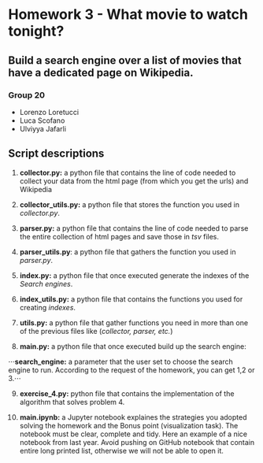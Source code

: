 # Homework 3 - What movie to watch tonight?
## Build a search engine over a list of movies that have a dedicated page on Wikipedia.
### Group 20

* Lorenzo Loretucci
* Luca Scofano 
* Ulviyya Jafarli

## Script descriptions

1. **collector.py:** a python file that contains the line of code needed to collect your data from the html page (from which you get the urls) and Wikipedia

2. **collector_utils.py:** a python file that stores the function you used in *collector.py*.

3. **parser.py:** a python file that contains the line of code needed to parse the entire collection of html pages and save those in *tsv* files.

4. **parser_utils.py**: a python file that gathers the function you used in *parser.py*.

5. **index.py:** a python file that once executed generate the indexes of the *Search engines*.

6. **index_utils.py:** a python file that contains the functions you used for creating *indexes*.

7. **utils.py:** a python file that gather functions you need in more than one of the previous files like (*collector, parser, etc.*)

8. **main.py:** a python file that once executed build up the search engine:

⋅⋅⋅**search_engine:** a parameter that the user set to choose the search engine to run. According to the request of the homework, you can get 1,2 or 3.⋅⋅⋅

9. **exercise_4.py:** python file that contains the implementation of the algorithm that solves problem 4.

10. **main.ipynb:** a Jupyter notebook explaines the strategies you adopted solving the homework and the Bonus point (visualization task). The notebook must be clear, complete and tidy. Here an example of a nice notebook from last year. Avoid pushing on GitHub notebook that contain entire long printed list, otherwise we will not be able to open it.
